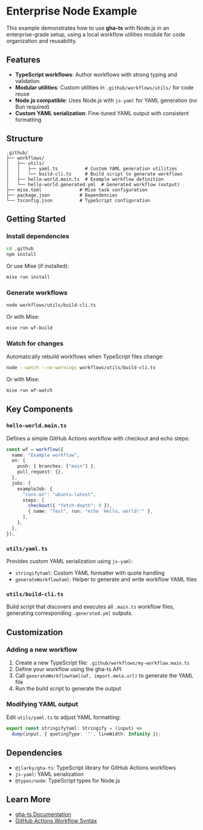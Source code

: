 # Enterprise Node Example

This example demonstrates how to use **gha-ts** with Node.js in an enterprise-grade setup, using a local workflow utilities module for code organization and reusability.

## Features

- **TypeScript workflows**: Author workflows with strong typing and validation
- **Modular utilities**: Custom utilities in `.github/workflows/utils/` for code reuse
- **Node.js compatible**: Uses Node.js with `js-yaml` for YAML generation (no Bun required)
- **Custom YAML serialization**: Fine-tuned YAML output with consistent formatting

## Structure

```
.github/
├── workflows/
│   ├── utils/
│   │   ├── yaml.ts          # Custom YAML generation utilities
│   │   └── build-cli.ts     # Build script to generate workflows
│   ├── hello-world.main.ts  # Example workflow definition
│   └── hello-world.generated.yml  # Generated workflow (output)
├── mise.toml              # Mise task configuration
├── package.json           # Dependencies
└── tsconfig.json          # TypeScript configuration
```

## Getting Started

### Install dependencies

```bash
cd .github
npm install
```

Or use Mise (if installed):

```bash
mise run install
```

### Generate workflows

```bash
node workflows/utils/build-cli.ts
```

Or with Mise:

```bash
mise run wf-build
```

### Watch for changes

Automatically rebuild workflows when TypeScript files change:

```bash
node --watch --no-warnings workflows/utils/build-cli.ts
```

Or with Mise:

```bash
mise run wf-watch
```

## Key Components

### `hello-world.main.ts`

Defines a simple GitHub Actions workflow with checkout and echo steps:

```typescript
const wf = workflow({
  name: "Example workflow",
  on: {
    push: { branches: ["main"] },
    pull_request: {},
  },
  jobs: {
    exampleJob: {
      "runs-on": "ubuntu-latest",
      steps: [
        checkout({ "fetch-depth": 0 }),
        { name: "Test", run: "echo 'Hello, world!'" },
      ],
    },
  },
});
```

### `utils/yaml.ts`

Provides custom YAML serialization using `js-yaml`:

- `stringifyYaml`: Custom YAML formatter with quote handling
- `generateWorkflowYaml`: Helper to generate and write workflow YAML files

### `utils/build-cli.ts`

Build script that discovers and executes all `.main.ts` workflow files, generating corresponding `.generated.yml` outputs.

## Customization

### Adding a new workflow

1. Create a new TypeScript file: `.github/workflows/my-workflow.main.ts`
2. Define your workflow using the gha-ts API
3. Call `generateWorkflowYaml(wf, import.meta.url)` to generate the YAML file
4. Run the build script to generate the output

### Modifying YAML output

Edit `utils/yaml.ts` to adjust YAML formatting:

```typescript
export const stringifyYaml: Stringify = (input) =>
  dump(input, { quotingType: '"', lineWidth: Infinity });
```

## Dependencies

- `@jlarky/gha-ts`: TypeScript library for GitHub Actions workflows
- `js-yaml`: YAML serialization
- `@types/node`: TypeScript types for Node.js

## Learn More

- [gha-ts Documentation](https://github.com/JLarky/gha-ts)
- [GitHub Actions Workflow Syntax](https://docs.github.com/en/actions/writing-workflows/workflow-syntax-for-github-actions)
